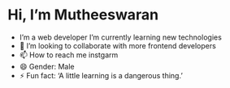 # Hi, I’m Mutheeswaran
- I’m a web developer
I’m currently learning new technologies
- 💞️ I’m looking to collaborate with more frontend developers
- 📫 How to reach me instgarm
- 😄 Gender: Male 
- ⚡ Fun fact: ‘A little learning is a dangerous thing.’
